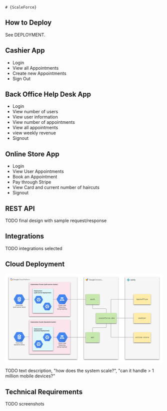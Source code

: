 	# {ScaleForce}

## How to Deploy

See DEPLOYMENT.

## Cashier App

* Login
* View all Appointments
* Create new Appointments
* Sign Out

## Back Office Help Desk App

* Login
* View number of users
* View user information
* View number of appointments
* View all appointments
* view weekly revenue 
* Signout

## Online Store App

* Login
* View User Appointments
* Book an Appointment
* Pay through Stripe
* View Card and current number of haircuts
* Signout

## REST API

TODO final design with sample request/response

## Integrations

TODO integrations selected

## Cloud Deployment

![](./images/scaleforce.png)

TODO text description, "how does the system scale?", "can it handle > 1
million mobile devices?"

## Technical Requirements

TODO screenshots
